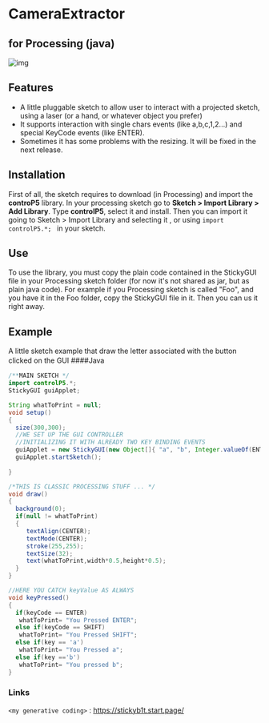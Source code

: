 

# CameraExtractor
## for Processing (java)


![img](https://github.com/sitodav/camera_extractor/blob/develop/images/0.png?raw=true "Title")



## Features

- A little pluggable sketch to allow user to interact with a projected sketch, using a laser (or a hand, or whatever object you prefer)
- It supports interaction with single chars events (like a,b,c,1,2...) and special KeyCode events (like ENTER).
- Sometimes it has some problems with the resizing. It will be fixed in the next release.

 

## Installation
First of all, the sketch requires to download (in Processing) and import the **controP5** library.
In your processing sketch go to **Sketch > Import Library > Add Library**.
Type **controlP5**, select it and install.
Then you can import it going to Sketch > Import Library and selecting it , or using `import controlP5.*; ` in your sketch.

## Use
To use the library, you must copy the plain code contained in the StickyGUI file in your Processing sketch folder (for now it's not shared as jar, but as plain java code).
For example if you Processing sketch is called "Foo", and you have it in the Foo folder, copy the StickyGUI file in it.
Then you can us it right away.


## Example
 A little sketch example that draw the letter associated with the button clicked on the GUI
 ####Java　

```java
/**MAIN SKETCH */
import controlP5.*;
StickyGUI guiApplet;

String whatToPrint = null;
void setup()
{
  size(300,300);
  //WE SET UP THE GUI CONTROLLER
  //INITIALIZING IT WITH ALREADY TWO KEY BINDING EVENTS
  guiApplet = new StickyGUI(new Object[]{ "a", "b", Integer.valueOf(ENTER), Integer.valueOf(SHIFT)  },400,400,4,4,this); 
  guiApplet.startSketch();
 
}

/*THIS IS CLASSIC PROCESSING STUFF ... */
void draw()
{
  background(0);
  if(null != whatToPrint)
  {
     textAlign(CENTER);
     textMode(CENTER);
     stroke(255,255);
     textSize(32);
     text(whatToPrint,width*0.5,height*0.5);
  }
}

//HERE YOU CATCH keyValue AS ALWAYS
void keyPressed()
{ 
  if(keyCode == ENTER)
   whatToPrint= "You Pressed ENTER";
  else if(keyCode == SHIFT)
   whatToPrint= "You Pressed SHIFT";
  else if(key == 'a')
   whatToPrint= "You Pressed a";
  else if(key =='b')
   whatToPrint= "You pressed b";
}
```

 

### Links

`<my generative coding>` : <https://stickyb1t.start.page/>



###
